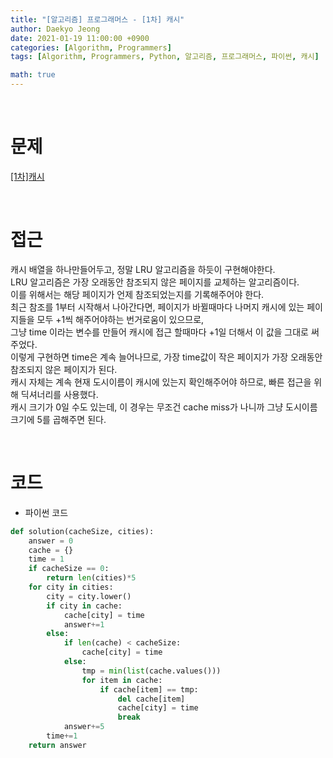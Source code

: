 ```yaml
---
title: "[알고리즘] 프로그래머스 - [1차] 캐시"
author: Daekyo Jeong
date: 2021-01-19 11:00:00 +0900
categories: [Algorithm, Programmers]
tags: [Algorithm, Programmers, Python, 알고리즘, 프로그래머스, 파이썬, 캐시]

math: true
---
```


<br/>

# **문제**


[\[1차\]캐시](https://programmers.co.kr/learn/courses/30/lessons/17680)

<br/>

# **접근**  

캐시 배열을 하나만들어두고, 정말 LRU 알고리즘을 하듯이 구현해야한다.  
LRU 알고리즘은 가장 오래동안 참조되지 않은 페이지를 교체하는 알고리즘이다.  
이를 위해서는 해당 페이지가 언제 참조되었는지를 기록해주어야 한다.  
최근 참조를 1부터 시작해서 나아간다면, 페이지가 바뀔때마다 나머지 캐시에 있는 페이지들을 모두 +1씩 해주어야하는 번거로움이 있으므로,  
그냥 time 이라는 변수를 만들어 캐시에 접근 할때마다 +1일 더해서 이 값을 그대로 써주었다.  
이렇게 구현하면 time은 계속 늘어나므로, 가장 time값이 작은 페이지가 가장 오래동안 참조되지 않은 페이지가 된다.  
캐시 자체는 계속 현재 도시이름이 캐시에 있는지 확인해주어야 하므로, 빠른 접근을 위해 딕셔너리를 사용했다.  
캐시 크기가 0일 수도 있는데, 이 경우는 무조건 cache miss가 나니까 그냥 도시이름 크기에 5를 곱해주면 된다.  

<br/>

# **코드**


- 파이썬 코드   

```py
def solution(cacheSize, cities):
    answer = 0
    cache = {}
    time = 1
    if cacheSize == 0:
        return len(cities)*5
    for city in cities:
        city = city.lower()
        if city in cache:
            cache[city] = time
            answer+=1
        else:
            if len(cache) < cacheSize:
                cache[city] = time
            else:
                tmp = min(list(cache.values()))
                for item in cache:
                    if cache[item] == tmp:
                        del cache[item]
                        cache[city] = time
                        break
            answer+=5
        time+=1
    return answer
```


<br/>
